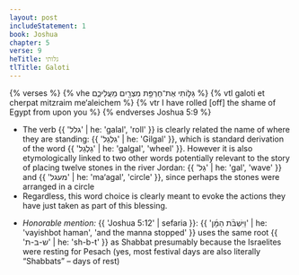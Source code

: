 ```yaml
---
layout: post
includeStatement: 1
book: Joshua
chapter: 5
verse: 9
heTitle: גלותי
tlTitle: Galoti
---
```


{% verses %}
{% vhe גַּלּ֛וֹתִי אֶת־חֶרְפַּ֥ת מִצְרַ֖יִם מֵעֲלֵיכֶ֑ם %}
{% vtl galoti et cherpat mitzraim me‘aleichem %}
{% vtr I have rolled [off] the shame of Egypt from upon you %}
{% endverses Joshua 5:9 %}

- The verb {{ 'גלל' | he: 'galal', 'roll' }} is clearly related the name of where they are standing: {{ 'גִלְגַל' | he: 'Gilgal' }}, which is standard derivation of the word {{ 'גַלְגַל' | he: 'galgal', 'wheel' }}. However it is also etymologically linked to two other words potentially relevant to the story of placing twelve stones in the river Jordan: {{ 'גַל' | he: 'gal', 'wave' }} and {{ 'מעגל' | he: 'ma‘agal', 'circle' }}, since perhaps the stones were arranged in a circle
- Regardless, this word choice is clearly meant to evoke the actions they have just taken as part of this blessing.

<!--more-->
- *Honorable mention:* {{ 'Joshua 5:12' | sefaria }}: {{ 'וַיִּשְׁבֹּ֨ת הַמָּ֜ן' | he: 'vayishbot haman', 'and the manna stopped' }} uses the same root {{ 'ש-ב-ת' | he: 'sh-b-t' }} as Shabbat presumably because the Israelites were resting for Pesach (yes, most festival days are also literally “Shabbats” – days of rest)

